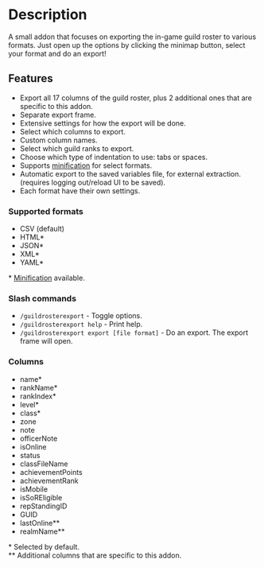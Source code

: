 # Description

A small addon that focuses on exporting the in-game guild roster to various formats. Just open up the options by clicking the minimap button, select your format and do an export!

## Features

- Export all 17 columns of the guild roster, plus 2 additional ones that are specific to this addon.
- Separate export frame.
- Extensive settings for how the export will be done.
- Select which columns to export.
- Custom column names.
- Select which guild ranks to export.
- Choose which type of indentation to use: tabs or spaces.
- Supports [minification](https://en.wikipedia.org/wiki/Minification_(programming)) for select formats.
- Automatic export to the saved variables file, for external extraction. (requires logging out/reload UI to be saved).
- Each format have their own settings.

### Supported formats
- CSV (default)
- HTML*
- JSON*
- XML*
- YAML*

\* [Minification](https://en.wikipedia.org/wiki/Minification_(programming)) available.

### Slash commands
- `/guildrosterexport` - Toggle options.
- `/guildrosterexport help` - Print help.
- `/guildrosterexport export [file format]` - Do an export. The export frame will open.

### Columns
- name*
- rankName*
- rankIndex*
- level*
- class*
- zone
- note
- officerNote
- isOnline
- status
- classFileName
- achievementPoints
- achievementRank
- isMobile
- isSoREligible
- repStandingID
- GUID
- lastOnline**
- realmName**

\* Selected by default.\
\*\* Additional columns that are specific to this addon.
